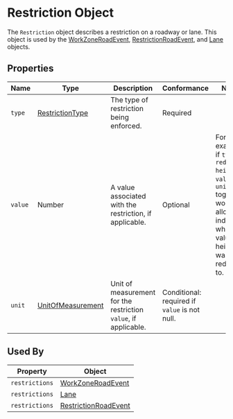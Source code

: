 # Restriction Object
The `Restriction` object describes a restriction on a roadway or lane. This object is used by the [WorkZoneRoadEvent](/spec-content/objects/WorkZoneRoadEvent.md), [RestrictionRoadEvent](/spec-content/objects/RestrictionRoadEvent.md), and [Lane](/spec-content/objects/Lane.md) objects.

## Properties
Name | Type | Description | Conformance | Notes
--- | --- | --- | --- | ---
`type` | [RestrictionType](/spec-content/enumerated-types/RestrictionType.md) | The type of restriction being enforced. | Required |
`value` | Number | A value associated with the restriction, if applicable. | Optional | For example, if `type` is `reduced-height`, `value` and `unit` together would allow indicating what value the height was reduced to.
`unit` | [UnitOfMeasurement](/spec-content/enumerated-types/UnitOfMeasurement.md) | Unit of measurement for the restriction `value`, if applicable. | Conditional: required if `value` is not null. |
 
## Used By
Property | Object
--- | ---
`restrictions` | [WorkZoneRoadEvent](/spec-content/objects/WorkZoneRoadEvent.md)
`restrictions` | [Lane](/spec-content/objects/Lane.md)
`restrictions` | [RestrictionRoadEvent](/spec-content/objects/RestrictionRoadEvent.md)
